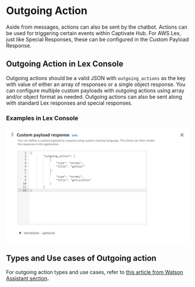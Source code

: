 # Outgoing Action

Aside from messages, actions can also be sent by the chatbot. Actions can be used for triggering certain events within Captivate Hub. For AWS Lex, just like Special Responses, these can be configured in the Custom Payload Response.

## Outgoing Action in Lex Console

Outgoing actions should be a valid JSON with `outgoing_actions` as the key with value of either an array of responses or a single object response. You can configure multiple custom payloads with outgoing actions using array and/or object format as needed. Outgoing actions can also be sent along with standard Lex responses and special responses.

### **Examples in Lex Console**

![Multiple outgoing actions](<../../../.gitbook/assets/image (39).png>)



## **Types and Use cases of Outgoing action**

For outgoing action types and use cases, refer to [this article from Watson Assistant section](https://manual.captivat.io/install/chatbot/watson-assistant/the-captivate-hub-integration/outgoing-action)**.**&#x20;

